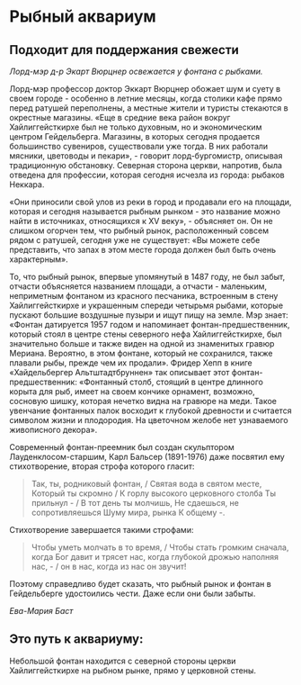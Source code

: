 # Рыбный аквариум

## Подходит для поддержания свежести

*Лорд-мэр д-р Экарт Вюрцнер освежается у фонтана с рыбками.*

Лорд-мэр профессор доктор Эккарт Вюрцнер обожает шум и суету в своем городе - особенно в летние месяцы, когда столики кафе прямо перед ратушей переполнены, а местные жители и туристы стекаются в окрестные магазины. «Еще в средние века район вокруг Хайлиггейсткирхе был не только духовным, но и экономическим центром Гейдельберга. Магазины, в которых сегодня продается большинство сувениров, существовали уже тогда. В них работали мясники, цветоводы и пекари», - говорит лорд-бургомистр, описывая традиционную обстановку. Северная сторона церкви, напротив, была отведена для профессии, которая сегодня исчезла из города: рыбаков Неккара.

«Они приносили свой улов из реки в город и продавали его на площади, которая и сегодня называется рыбным рынком - это название можно найти в источниках, относящихся к XV веку», - объясняет он. Он не слишком огорчен тем, что рыбный рынок, расположенный совсем рядом с ратушей, сегодня уже не существует: «Вы можете себе представить, что запах в этом месте города должен был быть очень характерным».

То, что рыбный рынок, впервые упомянутый в 1487 году, не был забыт, отчасти объясняется названием площади, а отчасти - маленьким, неприметным фонтаном из красного песчаника, встроенным в стену Хайлиггейсткирхе и украшенным спереди четырьмя рыбами, которые пускают большие воздушные пузыри и ищут пищу на земле. Мэр знает: «Фонтан датируется 1957 годом и напоминает фонтан-предшественник, который стоял в центре стены северного нефа Хайлиггейсткирхе, был значительно больше и также виден на одной из знаменитых гравюр Мериана. Вероятно, в этом фонтане, который не сохранился, также плавали рыбы, прежде чем их продали». Фридер Хепп в книге «Хайдельбергер Альтштадтбруннен» так описывает этот фонтан-предшественник: «Фонтанный столб, стоящий в центре длинного корыта для рыб, имеет на своем кончике орнамент, возможно, сосновую шишку, которая нечетко видна на гравюре на меди. Такое увенчание фонтанных палок восходит к глубокой древности и считается символом жизни и плодородия. На цветочном желобе нет узнаваемого живописного декора».

Современный фонтан-преемник был создан скульптором Лауденклосом-старшим, Карл Бальсер (1891-1976) даже посвятил ему стихотворение, вторая строфа которого гласит:

> Так, ты, родниковый фонтан, / Святая вода в святом месте,
> Который ты скромно / К горлу высокого церковного столба
> Ты прильнул - / В тот день ты молчишь,
> Не сдаешься, не сопротивляешься
> Шуму мира, рынка
> К общему -.

Стихотворение завершается такими строфами:

> Чтобы уметь молчать в то время, / Чтобы стать громким сначала,
> когда Бог давит и трясет нас, когда
> глубокой дрожью наполняя нас, - / он в нас, когда из нас он звучит!

Поэтому справедливо будет сказать, что рыбный рынок и фонтан в Гейдельберге удостоились чести. Даже если они были забыты.

*Ева-Мария Баст*

## Это путь к аквариуму:

Небольшой фонтан находится с северной стороны церкви Хайлиггейсткирхе на рыбном рынке, прямо у церковной стены. 
